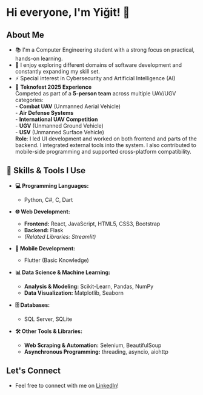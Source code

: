 # Hi everyone, I'm Yiğit! 👋

## About Me
- 📚 I'm a Computer Engineering student with a strong focus on practical, hands-on learning.
- 🤝 I enjoy exploring different domains of software development and constantly expanding my skill set.
- ⚡ Special interest in Cybersecurity and Artificial Intelligence (AI)
- 🚀 **Teknofest 2025 Experience**  
        Competed as part of a **5-person team** across multiple UAV/UGV categories:  
        - **Combat UAV** (Unmanned Aerial Vehicle)  
        - **Air Defense Systems**  
        - **International UAV Competition**  
        - **UGV** (Unmanned Ground Vehicle)  
        - **USV** (Unmanned Surface Vehicle)  
  **Role**: I led UI development and worked on both frontend and parts of the backend. I integrated external tools into the system. I also contributed to mobile-side programming and supported cross-platform compatibility.

## 🔧 Skills & Tools I Use

* **💻 Programming Languages:**
    * Python, C#, C, Dart

* **🌐 Web Development:**
    * **Frontend:** React, JavaScript, HTML5, CSS3, Bootstrap
    * **Backend:** Flask
    * *(Related Libraries: Streamlit)*

* **📱 Mobile Development:**
    * Flutter (Basic Knowledge)

* **📊 Data Science & Machine Learning:**
    * **Analysis & Modeling:** Scikit-Learn, Pandas, NumPy
    * **Data Visualization:** Matplotlib, Seaborn

* **🗄️ Databases:**
    * SQL Server, SQLite

* **🛠️ Other Tools & Libraries:**
    * **Web Scraping & Automation:** Selenium, BeautifulSoup
    * **Asynchronous Programming:** threading, asyncio, aiohttp

## Let's Connect
- Feel free to connect with me on [LinkedIn](https://www.linkedin.com/in/yiğit-can-aktürk-6b48262b6/)!
